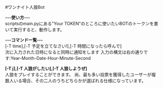 #ワンナイト人狼Bot

<b><p>---使い方---<br></b>
scriptsのmain.pyにある"Your TOKEN"のところに使いたいBOTのトークンを書いて実行すると、動作します。</p>

<b><p>---コマンド一覧---<br></b>
[-T time],[-T 予定を立てなさい!],[-T 時間になったら呼んで]<br>
次に入力された日時になると同時に通知をします
入力の構文は右の通りです:Year-Month-Date-Hour-Minute-Second</p>

<b><p>[-T j],[-T 人狼がしたい],[-T 人狼しようぜ]<br></b>
人狼をプレイすることができます。
尚、最も多い投票を獲得したユーザーが複数人いる場合、その二人のうちどちらかが選ばれる仕様になっています。</p>
